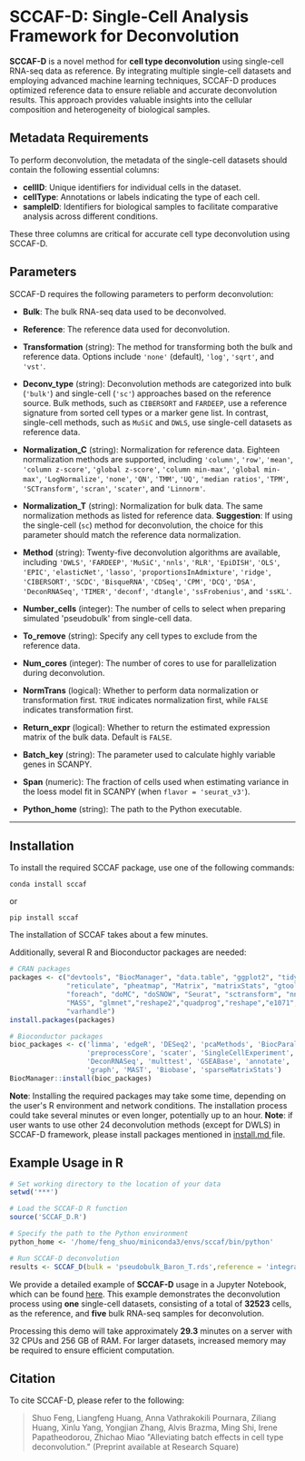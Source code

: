 # SCCAF-D: Single-Cell Analysis Framework for Deconvolution
**SCCAF-D** is a novel method for **cell type deconvolution** using single-cell RNA-seq data as reference. By integrating multiple single-cell datasets and employing advanced machine learning techniques, SCCAF-D produces optimized reference data to ensure reliable and accurate deconvolution results. This approach provides valuable insights into the cellular composition and heterogeneity of biological samples.

## Metadata Requirements

To perform deconvolution, the metadata of the single-cell datasets should contain the following essential columns:

- **cellID**: Unique identifiers for individual cells in the dataset.
- **cellType**: Annotations or labels indicating the type of each cell.
- **sampleID**: Identifiers for biological samples to facilitate comparative analysis across different conditions.

These three columns are critical for accurate cell type deconvolution using SCCAF-D.

## Parameters

SCCAF-D requires the following parameters to perform deconvolution:
   - **Bulk**: The bulk RNA-seq data used to be deconvolved.
   - **Reference**: The reference data used for deconvolution.
   - **Transformation** (string): The method for transforming both the bulk and reference data. Options include `'none'` (default), `'log'`, `'sqrt'`, and `'vst'`.
   - **Deconv_type** (string): Deconvolution methods are categorized into bulk (`'bulk'`) and single-cell (`'sc'`) approaches based on the reference source. Bulk methods, such as `CIBERSORT` and `FARDEEP`, use a reference signature from sorted cell types or a marker gene list. In contrast, single-cell methods, such as `MuSiC` and `DWLS`, use single-cell datasets as reference data.
   - **Normalization_C** (string): Normalization for reference data. Eighteen normalization methods are supported, including `'column'`, `'row'`, `'mean'`, `'column z-score'`, `'global z-score'`, `'column min-max'`, `'global min-max'`, `'LogNormalize'`, `'none'`, `'QN'`, `'TMM'`, `'UQ'`, `'median ratios'`, `'TPM'`, `'SCTransform'`, `'scran'`, `'scater'`, and `'Linnorm'`.

   - **Normalization_T** (string): Normalization for bulk data. The same normalization methods as listed for reference data. **Suggestion**: If using the single-cell (`sc`) method for deconvolution, the choice for this parameter should match the reference data normalization.

   - **Method** (string): Twenty-five deconvolution algorithms are available, including `'DWLS'`, `'FARDEEP'`, `'MuSiC'`, `'nnls'`, `'RLR'`, `'EpiDISH'`, `'OLS'`, `'EPIC'`, `'elasticNet'`, `'lasso'`, `'proportionsInAdmixture'`, `'ridge'`, `'CIBERSORT'`, `'SCDC'`, `'BisqueRNA'`, `'CDSeq'`, `'CPM'`, `'DCQ'`, `'DSA'`, `'DeconRNASeq'`, `'TIMER'`, `'deconf'`, `'dtangle'`, `'ssFrobenius'`, and `'ssKL'`.
   - **Number_cells** (integer): The number of cells to select when preparing simulated 'pseudobulk' from single-cell data.
   - **To_remove** (string): Specify any cell types to exclude from the reference data.
   - **Num_cores** (integer): The number of cores to use for parallelization during deconvolution.
   - **NormTrans** (logical): Whether to perform data normalization or transformation first. `TRUE` indicates normalization first, while `FALSE` indicates transformation first.
   - **Return_expr** (logical): Whether to return the estimated expression matrix of the bulk data. Default is `FALSE`.
   - **Batch_key** (string): The parameter used to calculate highly variable genes in SCANPY.
   - **Span** (numeric): The fraction of cells used when estimating variance in the loess model fit in SCANPY (when `flavor = 'seurat_v3'`).
   - **Python_home** (string): The path to the Python executable.

----

## Installation

To install the required SCCAF package, use one of the following commands:

```shell
conda install sccaf
```

or

```shell
pip install sccaf
```

The installation of SCCAF takes about a few minutes.

Additionally, several R and Bioconductor packages are needed:

```R
# CRAN packages
packages <- c("devtools", "BiocManager", "data.table", "ggplot2", "tidyverse", 
              "reticulate", "pheatmap", "Matrix", "matrixStats", "gtools",
              "foreach", "doMC", "doSNOW", "Seurat", "sctransform", "nnls", 
              "MASS", "glmnet","reshape2","quadprog","reshape","e1071","Seurat","ROCR",
              "varhandle")
install.packages(packages)

# Bioconductor packages
bioc_packages <- c('limma', 'edgeR', 'DESeq2', 'pcaMethods', 'BiocParallel', 
                   'preprocessCore', 'scater', 'SingleCellExperiment', 'Linnorm',
                   'DeconRNASeq', 'multtest', 'GSEABase', 'annotate', 'genefilter', 
                   'graph', 'MAST', 'Biobase', 'sparseMatrixStats')
BiocManager::install(bioc_packages)
```

**Note**: Installing the required packages may take some time, depending on the user's R environment and network conditions. The installation process could take several minutes or even longer, potentially up to an hour.
**Note**: if user wants to use other 24 deconvolution methods (except for DWLS) in SCCAF-D framework, please install packages mentioned in <a href="https://github.com/rnacentre/SCCAF-D/blob/main/install.md"> install.md </a> file. 
## Example Usage in R

```R
# Set working directory to the location of your data
setwd('***')

# Load the SCCAF-D R function
source('SCCAF_D.R')

# Specify the path to the Python environment
python_home <- '/home/feng_shuo/miniconda3/envs/sccaf/bin/python'

# Run SCCAF-D deconvolution
results <- SCCAF_D(bulk = 'pseudobulk_Baron_T.rds',reference = 'integrated_baron.rds',python_home='/home/feng_shuo/miniconda3/envs/sccaf/bin/python')
```
We provide a detailed example of **SCCAF-D** usage in a Jupyter Notebook, which can be found [here](https://github.com/rnacentre/SCCAF-D/blob/main/SCCAF-D_example.ipynb). This example demonstrates the deconvolution process using **one** single-cell datasets, consisting of a total of **32523** cells, as the reference, and **five** bulk RNA-seq samples for deconvolution.

Processing this demo will take approximately **29.3** minutes on a server with 32 CPUs and 256 GB of RAM. For larger datasets, increased memory may be required to ensure efficient computation.

## Citation
To cite SCCAF-D, please refer to the following:

> Shuo Feng, Liangfeng Huang, Anna Vathrakokili Pournara, Ziliang Huang, Xinlu Yang, Yongjian Zhang, Alvis Brazma, Ming Shi, Irene Papatheodorou, Zhichao Miao "Alleviating batch effects in cell type deconvolution." (Preprint available at Research Square)
